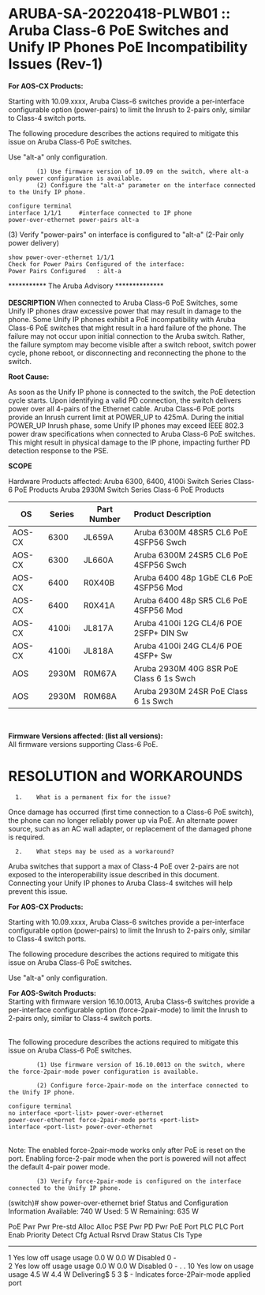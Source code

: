 # ARUBA-SA-20220418-PLWB01 :: Aruba Class-6 PoE Switches and Unify IP Phones PoE Incompatibility Issues (Rev-1)

**For AOS-CX Products:**

Starting with 10.09.xxxx, Aruba Class-6 switches provide a per-interface configurable option (power-pairs) to limit the Inrush to 2-pairs only, similar to Class-4 switch ports.

The following procedure describes the actions required to mitigate this issue on Aruba Class-6 PoE switches.

Use "alt-a" only configuration.

            (1) Use firmware version of 10.09 on the switch, where alt-a only power configuration is available.
            (2) Configure the "alt-a" parameter on the interface connected to the Unify IP phone.
            
```
configure terminal
interface 1/1/1     #interface connected to IP phone
power-over-ethernet power-pairs alt-a
```


(3) Verify "power-pairs" on interface is configured to "alt-a" (2-Pair only power delivery)
```
show power-over-ethernet 1/1/1
Check for Power Pairs Configured of the interface:
Power Pairs Configured   : alt-a
```

*********** The Aruba Advisory **************</br>
</br>
**DESCRIPTION**
When connected to Aruba Class-6 PoE Switches, some Unify IP phones draw excessive power that may result in damage to the phone.
Some Unify IP phones exhibit a PoE incompatibility with Aruba Class-6 PoE switches that might result in a hard failure of the phone. The failure may not occur upon initial connection to the Aruba switch. Rather, the failure symptom may become visible after a switch reboot, switch power cycle, phone reboot, or disconnecting and reconnecting the phone to the switch.

**Root Cause:**

As soon as the Unify IP phone is connected to the switch, the PoE detection cycle starts. Upon identifying a valid PD connection, the switch delivers power over all 4-pairs of the Ethernet cable. Aruba Class-6 PoE ports provide an Inrush current limit at POWER_UP to 425mA.
During the initial POWER_UP Inrush phase, some Unify IP phones may exceed IEEE 802.3 power draw specifications when connected to Aruba Class-6 PoE switches. This might result in physical damage to the IP phone, impacting further PD detection response to the PSE.

 
**SCOPE**

Hardware Products affected:
Aruba 6300, 6400, 4100i Switch Series Class-6 PoE Products
Aruba 2930M Switch Series Class-6 PoE Products </br>

|  OS   | Series | Part Number | Product Description                |
|-------|--------|-------------|:----------------------------------------|
|AOS-CX | 6300   | JL659A      | Aruba 6300M 48SR5 CL6 PoE 4SFP56 Swch   |
|AOS-CX | 6300   | JL660A      | Aruba 6300M 24SR5 CL6 PoE 4SFP56 Swch   |
|AOS-CX | 6400   | R0X40B      | Aruba 6400 48p 1GbE CL6 PoE 4SFP56 Mod  |
|AOS-CX | 6400   | R0X41A      | Aruba 6400 48p SR5 CL6 PoE 4SFP56 Mod   |
|AOS-CX | 4100i  | JL817A      | Aruba 4100i 12G CL4/6 POE 2SFP+ DIN Sw  |
|AOS-CX | 4100i  | JL818A      | Aruba 4100i 24G CL4/6 POE 4SFP+ Sw      |
|AOS    | 2930M  | R0M67A      | Aruba 2930M 40G 8SR PoE Class 6 1s Swch |
|AOS    | 2930M  | R0M68A      | Aruba 2930M 24SR PoE Class 6 1s Swch    |
</br>

**Firmware Versions affected: (list all versions):**
</br>
All firmware versions supporting Class-6 PoE.

# RESOLUTION and WORKAROUNDS

      1.    What is a permanent fix for the issue? 

Once damage has occurred (first time connection to a Class-6 PoE switch), the phone can no longer reliably power up via PoE. An alternate power source, such as an AC wall adapter, or replacement of the damaged phone is required.


      2.    What steps may be used as a workaround?

Aruba switches that support a max of Class-4 PoE over 2-pairs are not exposed to the interoperability issue described in this document. Connecting your Unify IP phones to Aruba Class-4 switches will help prevent this issue.

 

**For AOS-CX Products:**

Starting with 10.09.xxxx, Aruba Class-6 switches provide a per-interface configurable option (power-pairs) to limit the Inrush to 2-pairs only, similar to Class-4 switch ports.

The following procedure describes the actions required to mitigate this issue on Aruba Class-6 PoE switches.

Use "alt-a" only configuration.

**For AOS-Switch Products:**
</br>
Starting with firmware version 16.10.0013, Aruba Class-6 switches provide a per-interface configurable option (force-2pair-mode) to limit the Inrush to 2-pairs only, similar to Class-4 switch ports.

</br>
The following procedure describes the actions required to mitigate this issue on Aruba Class-6 PoE switches.

            (1) Use firmware version of 16.10.0013 on the switch, where the force-2pair-mode power configuration is available.

            (2) Configure force-2pair-mode on the interface connected to the Unify IP phone.

```
configure terminal
no interface <port-list> power-over-ethernet
power-over-ethernet force-2pair-mode ports <port-list>
interface <port-list> power-over-ethernet
```
</br>
Note: The enabled force-2pair-mode works only after PoE is reset on the port. Enabling force-2-pair mode when the port is powered will not affect the default 4-pair power mode. 

            (3) Verify force-2pair-mode is configured on the interface connected to the Unify IP phone. 

(switch)# show power-over-ethernet brief 
 Status and Configuration Information
   Available: 740 W  Used: 5 W  Remaining: 635 W
 
PoE    Pwr  Pwr      Pre-std Alloc Alloc  PSE Pwr PD Pwr  PoE Port     PLC PLC 
Port   Enab Priority Detect  Cfg   Actual Rsrvd   Draw    Status       Cls Type
------ ---- -------- ------- ----- ------ ------- ------- ------------ --- ----
 1    Yes  low      off     usage usage  0.0 W   0.0 W   Disabled     0    -  
 2    Yes  low      off     usage usage  0.0 W   0.0 W   Disabled     0    - 
 .
 . 
 10   Yes  low      on      usage usage  4.5 W   4.4 W   Delivering$  5    3
 $ - Indicates force-2Pair-mode applied port


